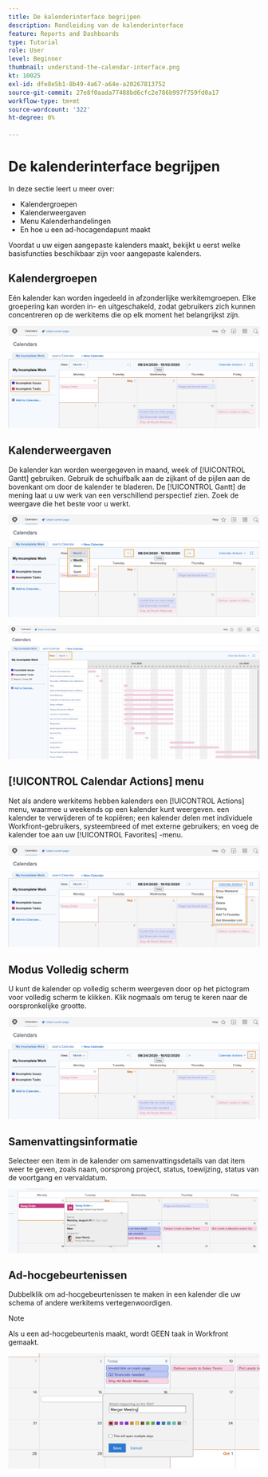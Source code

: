 ```yaml
---
title: De kalenderinterface begrijpen
description: Rondleiding van de kalenderinterface
feature: Reports and Dashboards
type: Tutorial
role: User
level: Beginner
thumbnail: understand-the-calendar-interface.png
kt: 10025
exl-id: dfe8e5b1-8b49-4a67-a64e-a20267813752
source-git-commit: 27e8f0aada77488bd6cfc2e786b997f759fd0a17
workflow-type: tm+mt
source-wordcount: '322'
ht-degree: 0%

---
```


# De kalenderinterface begrijpen

In deze sectie leert u meer over:

* Kalendergroepen
* Kalenderweergaven
* Menu Kalenderhandelingen
* En hoe u een ad-hocagendapunt maakt

Voordat u uw eigen aangepaste kalenders maakt, bekijkt u eerst welke basisfuncties beschikbaar zijn voor aangepaste kalenders.

## Kalendergroepen

Eén kalender kan worden ingedeeld in afzonderlijke werkitemgroepen. Elke groepering kan worden in- en uitgeschakeld, zodat gebruikers zich kunnen concentreren op de werkitems die op elk moment het belangrijkst zijn.

![Een afbeelding van het kalenderscherm](assets/calendar-1-1a.png)

## Kalenderweergaven

De kalender kan worden weergegeven in maand, week of [!UICONTROL Gantt] gebruiken. Gebruik de schuifbalk aan de zijkant of de pijlen aan de bovenkant om door de kalender te bladeren. De [!UICONTROL Gantt] de mening laat u uw werk van een verschillend perspectief zien. Zoek de weergave die het beste voor u werkt.

![Een afbeelding van het kalenderscherm in de maandweergave](assets/calendar-1-1b.png)


![Een afbeelding van het kalenderscherm in het deelvenster [!UICONTROL Gantt] weergave](assets/calendar-1-1bb.png)

## [!UICONTROL Calendar Actions] menu

Net als andere werkitems hebben kalenders een [!UICONTROL Actions] menu, waarmee u weekends op een kalender kunt weergeven. een kalender te verwijderen of te kopiëren; een kalender delen met individuele Workfront-gebruikers, systeembreed of met externe gebruikers; en voeg de kalender toe aan uw [!UICONTROL Favorites] -menu.

![Een afbeelding van de [!UICONTROL Calendar Actions] scherm](assets/calendar-1-1c.png)

## Modus Volledig scherm

U kunt de kalender op volledig scherm weergeven door op het pictogram voor volledig scherm te klikken. Klik nogmaals om terug te keren naar de oorspronkelijke grootte.

![Een afbeelding van de knop voor de modus Volledig scherm voor een kalender](assets/calendar-1-1d.png)

## Samenvattingsinformatie

Selecteer een item in de kalender om samenvattingsdetails van dat item weer te geven, zoals naam, oorsprong project, status, toewijzing, status van de voortgang en vervaldatum.

![Een afbeelding van het scherm met samenvattingsdetails van een kalenderitem](assets/calendar-1-2.png)

## Ad-hocgebeurtenissen

Dubbelklik om ad-hocgebeurtenissen te maken in een kalender die uw schema of andere werkitems vertegenwoordigen.

>[!NOTE]
>
>Als u een ad-hocgebeurtenis maakt, wordt GEEN taak in Workfront gemaakt.

![Een afbeelding van het toevoegen van een ad-hocgebeurtenis aan een kalender](assets/calendar-1-3.png)
